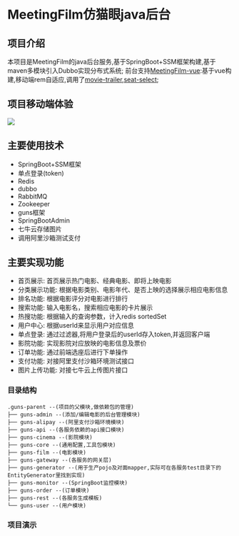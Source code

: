 # MeetingFilm仿猫眼java后台

## 项目介绍
本项目是MeetingFilm的java后台服务,基于SpringBoot+SSM框架构建,基于maven多模块引入Dubbo实现分布式系统;
前台支持[MeetingFilm-vue](https://github.com/Goinsist/MeetingFilm-vue):基于vue构建,移动端rem自适应,调用了[movie-trailer](https://github.com/Goinsist/movie-trailer),[seat-select](https://github.com/zenghao0219/seat-select);


## 项目移动端体验

<img src="http://img.gongyu91.cn/meetingfilm.png" />


## 主要使用技术
* SpringBoot+SSM框架
* 单点登录(token)
* Redis
* dubbo
* RabbitMQ
* Zookeeper
* guns框架
* SpringBootAdmin
* 七牛云存储图片
* 调用阿里沙箱测试支付


## 主要实现功能
* 首页展示: 首页展示热门电影、经典电影、即将上映电影
* 分类展示功能: 根据电影类别、电影年代、是否上映的选择展示相应电影信息
* 排名功能: 根据电影评分对电影进行排行
* 搜索功能: 输入电影名，搜索相应电影的卡片展示
* 热搜功能: 根据输入的查询参数，计入redis sortedSet
* 用户中心: 根据userId来显示用户对应信息
* 单点登录: 通过过滤器,将用户登录后的userId存入token,并返回客户端
* 影院功能: 实现影院对应放映的电影信息及票价
* 订单功能: 通过前端选座后进行下单操作
* 支付功能: 对接阿里支付沙箱环境测试接口
* 图片上传功能: 对接七牛云上传图片接口


### 目录结构
```
.guns-parent --(项目的父模块,做依赖包的管理)
├── guns-admin --(添加/编辑电影的后台管理模块)
├── guns-alipay --(阿里支付沙箱环境模块)
├── guns-api --(各服务依赖的api接口模块)
├── guns-cinema --(影院模块)
├── guns-core --(通用配置,工具包模块)
├── guns-film --(电影模块)
├── guns-gateway --(各服务的网关层)
├── guns-generator --(用于生产pojo及对面mapper,实际可在各服务test目录下的EntityGenerator里找到实现)
├── guns-monitor --(SpringBoot监控模块)
├── guns-order --(订单模块)
├── guns-rest --(各服务生成模板)
└── guns-user --(用户模块)

```

### 项目演示
